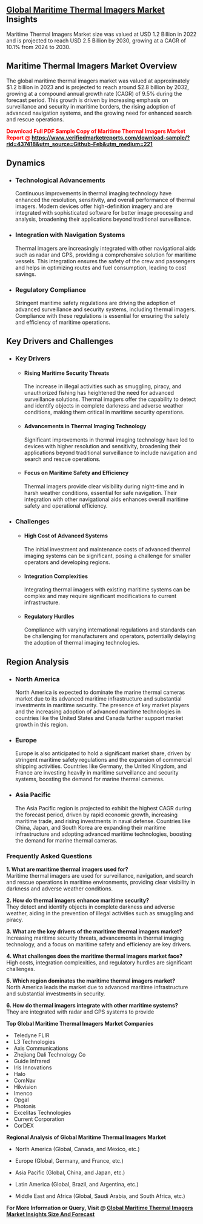 <h2><a href="https://www.verifiedmarketreports.com/download-sample/?rid=437418&amp;utm_source=Github&amp;utm_medium=221" target="_blank">Global Maritime Thermal Imagers Market</a> Insights</h2><p>Maritime Thermal Imagers Market size was valued at USD 1.2 Billion in 2022 and is projected to reach USD 2.5 Billion by 2030, growing at a CAGR of 10.1% from 2024 to 2030.</p><p> <h2>Maritime Thermal Imagers Market Overview</h2> <p>The global maritime thermal imagers market was valued at approximately $1.2 billion in 2023 and is projected to reach around $2.8 billion by 2032, growing at a compound annual growth rate (CAGR) of 9.5% during the forecast period. This growth is driven by increasing emphasis on surveillance and security in maritime borders, the rising adoption of advanced navigation systems, and the growing need for enhanced search and rescue operations. </p> <p><strong><p><span class=""><span style="color: #ff0000;"><strong>Download Full PDF Sample Copy of Maritime Thermal Imagers Market Report</strong> @ </span><a href="https://www.verifiedmarketreports.com/download-sample/?rid=437418&amp;utm_source=Github-Feb&amp;utm_medium=221" target="_blank">https://www.verifiedmarketreports.com/download-sample/?rid=437418&amp;utm_source=Github-Feb&amp;utm_medium=221</a></span></p></strong></p> <h2>Dynamics</h2> <ul> <li><h3>Technological Advancements</h3> <p>Continuous improvements in thermal imaging technology have enhanced the resolution, sensitivity, and overall performance of thermal imagers. Modern devices offer high-definition imagery and are integrated with sophisticated software for better image processing and analysis, broadening their applications beyond traditional surveillance. </p> </li> <li><h3>Integration with Navigation Systems</h3> <p>Thermal imagers are increasingly integrated with other navigational aids such as radar and GPS, providing a comprehensive solution for maritime vessels. This integration ensures the safety of the crew and passengers and helps in optimizing routes and fuel consumption, leading to cost savings. </p> </li> <li><h3>Regulatory Compliance</h3> <p>Stringent maritime safety regulations are driving the adoption of advanced surveillance and security systems, including thermal imagers. Compliance with these regulations is essential for ensuring the safety and efficiency of maritime operations. </p> </li> </ul> <h2>Key Drivers and Challenges</h2> <ul> <li><h3>Key Drivers</h3> <ul> <li><h4>Rising Maritime Security Threats</h4> <p>The increase in illegal activities such as smuggling, piracy, and unauthorized fishing has heightened the need for advanced surveillance solutions. Thermal imagers offer the capability to detect and identify objects in complete darkness and adverse weather conditions, making them critical in maritime security operations. </p> </li> <li><h4>Advancements in Thermal Imaging Technology</h4> <p>Significant improvements in thermal imaging technology have led to devices with higher resolution and sensitivity, broadening their applications beyond traditional surveillance to include navigation and search and rescue operations. </p> </li> <li><h4>Focus on Maritime Safety and Efficiency</h4> <p>Thermal imagers provide clear visibility during night-time and in harsh weather conditions, essential for safe navigation. Their integration with other navigational aids enhances overall maritime safety and operational efficiency. </p> </li> </ul> </li> <li><h3>Challenges</h3> <ul> <li><h4>High Cost of Advanced Systems</h4> <p>The initial investment and maintenance costs of advanced thermal imaging systems can be significant, posing a challenge for smaller operators and developing regions. </p> </li> <li><h4>Integration Complexities</h4> <p>Integrating thermal imagers with existing maritime systems can be complex and may require significant modifications to current infrastructure. </p> </li> <li><h4>Regulatory Hurdles</h4> <p>Compliance with varying international regulations and standards can be challenging for manufacturers and operators, potentially delaying the adoption of thermal imaging technologies. </p> </li> </ul> </li> </ul> <h2>Region Analysis</h2> <ul> <li><h3>North America</h3> <p>North America is expected to dominate the marine thermal cameras market due to its advanced maritime infrastructure and substantial investments in maritime security. The presence of key market players and the increasing adoption of advanced maritime technologies in countries like the United States and Canada further support market growth in this region. </p> </li> <li><h3>Europe</h3> <p>Europe is also anticipated to hold a significant market share, driven by stringent maritime safety regulations and the expansion of commercial shipping activities. Countries like Germany, the United Kingdom, and France are investing heavily in maritime surveillance and security systems, boosting the demand for marine thermal cameras. </p> </li> <li><h3>Asia Pacific</h3> <p>The Asia Pacific region is projected to exhibit the highest CAGR during the forecast period, driven by rapid economic growth, increasing maritime trade, and rising investments in naval defense. Countries like China, Japan, and South Korea are expanding their maritime infrastructure and adopting advanced maritime technologies, boosting the demand for marine thermal cameras. </p> </li> </ul> <h3>Frequently Asked Questions</h3> <p><strong>1. What are maritime thermal imagers used for?</strong><br> Maritime thermal imagers are used for surveillance, navigation, and search and rescue operations in maritime environments, providing clear visibility in darkness and adverse weather conditions. </p> <p><strong>2. How do thermal imagers enhance maritime security?</strong><br> They detect and identify objects in complete darkness and adverse weather, aiding in the prevention of illegal activities such as smuggling and piracy. </p> <p><strong>3. What are the key drivers of the maritime thermal imagers market?</strong><br> Increasing maritime security threats, advancements in thermal imaging technology, and a focus on maritime safety and efficiency are key drivers. </p> <p><strong>4. What challenges does the maritime thermal imagers market face?</strong><br> High costs, integration complexities, and regulatory hurdles are significant challenges. </p> <p><strong>5. Which region dominates the maritime thermal imagers market?</strong><br> North America leads the market due to advanced maritime infrastructure and substantial investments in security. </p> <p><strong>6. How do thermal imagers integrate with other maritime systems?</strong><br> They are integrated with radar and GPS systems to provide</p><p><strong>Top Global Maritime Thermal Imagers Market Companies</strong></p><div data-test-id=""><p><li>Teledyne FLIR</li><li> L3 Technologies</li><li> Axis Communications</li><li> Zhejiang Dali Technology Co</li><li> Guide Infrared</li><li> Iris Innovations</li><li> Halo</li><li> ComNav</li><li> Hikvision</li><li> Imenco</li><li> Opgal</li><li> Photonis</li><li> Excelitas Technologies</li><li> Current Corporation</li><li> CorDEX</li></p><div><strong>Regional Analysis of&nbsp;Global Maritime Thermal Imagers Market</strong></div><ul><li dir="ltr"><p dir="ltr">North America&nbsp;(Global, Canada, and Mexico, etc.)</p></li><li dir="ltr"><p dir="ltr">Europe (Global, Germany, and France, etc.)</p></li><li dir="ltr"><p dir="ltr">Asia Pacific&nbsp;(Global, China, and Japan, etc.)</p></li><li dir="ltr"><p dir="ltr">Latin America&nbsp;(Global, Brazil, and Argentina, etc.)</p></li><li dir="ltr">Middle East and Africa&nbsp;(Global, Saudi Arabia, and South Africa, etc.)</li></ul><p><strong>For More Information or Query, Visit @&nbsp;</strong><strong><a href="https://www.verifiedmarketreports.com/product/maritime-thermal-imagers-market/?utm_source=Github&amp;utm_medium=221" target="_blank">Global Maritime Thermal Imagers Market Insights Size And Forecast</a></strong></p></div>
